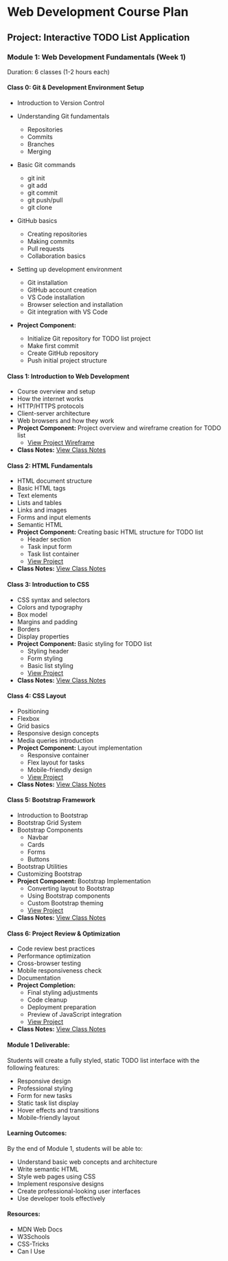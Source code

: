 # Web Development Course Plan
## Project: Interactive TODO List Application

### Module 1: Web Development Fundamentals (Week 1)
Duration: 6 classes (1-2 hours each)

#### Class 0: Git & Development Environment Setup
- Introduction to Version Control
- Understanding Git fundamentals
  - Repositories
  - Commits
  - Branches
  - Merging
  
- Basic Git commands
  - git init
  - git add
  - git commit
  - git push/pull
  - git clone
- GitHub basics
  - Creating repositories
  - Making commits
  - Pull requests
  - Collaboration basics
- Setting up development environment
  - Git installation
  - GitHub account creation
  - VS Code installation
  - Browser selection and installation
  - Git integration with VS Code
- **Project Component:** 
  - Initialize Git repository for TODO list project
  - Make first commit
  - Create GitHub repository
  - Push initial project structure

#### Class 1: Introduction to Web Development
- Course overview and setup
- How the internet works
- HTTP/HTTPS protocols
- Client-server architecture
- Web browsers and how they work
- **Project Component:** Project overview and wireframe creation for TODO list
  - [View Project Wireframe](Module1Components/class1_wireframe.html)
- **Class Notes:** [View Class Notes](Module1Classes/class1_notes.md)



#### Class 2: HTML Fundamentals
- HTML document structure
- Basic HTML tags
- Text elements
- Lists and tables
- Links and images
- Forms and input elements
- Semantic HTML
- **Project Component:** Creating basic HTML structure for TODO list
  - Header section
  - Task input form
  - Task list container
  - [View Project](Module1Components/class2_structure.html)
- **Class Notes:** [View Class Notes](Module1Classes/class2_notes.md)


#### Class 3: Introduction to CSS
- CSS syntax and selectors
- Colors and typography
- Box model
- Margins and padding
- Borders
- Display properties
- **Project Component:** Basic styling for TODO list
  - Styling header
  - Form styling
  - Basic list styling
  - [View Project](Module1Components/class3_basic_styling.html)
- **Class Notes:** [View Class Notes](Module1Classes/class3_notes.md)

#### Class 4: CSS Layout
- Positioning
- Flexbox
- Grid basics
- Responsive design concepts
- Media queries introduction
- **Project Component:** Layout implementation
  - Responsive container
  - Flex layout for tasks
  - Mobile-friendly design
  - [View Project](Module1Components/class4_layout.html)
- **Class Notes:** [View Class Notes](Module1Classes/class4_notes.md)


#### Class 5: Bootstrap Framework
- Introduction to Bootstrap
- Bootstrap Grid System
- Bootstrap Components
  - Navbar
  - Cards
  - Forms
  - Buttons
- Bootstrap Utilities
- Customizing Bootstrap
- **Project Component:** Bootstrap Implementation
  - Converting layout to Bootstrap
  - Using Bootstrap components
  - Custom Bootstrap theming
  - [View Project](Module1Components/class5_bootstrap.html)
- **Class Notes:** [View Class Notes](Module1Classes/class5_notes.md)


#### Class 6: Project Review & Optimization
- Code review best practices
- Performance optimization
- Cross-browser testing
- Mobile responsiveness check
- Documentation
- **Project Completion:**
  - Final styling adjustments
  - Code cleanup
  - Deployment preparation
  - Preview of JavaScript integration
  - [View Project](Module1Components/class6_final.html)
- **Class Notes:** [View Class Notes](Module1Classes/class6_notes.md)


#### Module 1 Deliverable:
Students will create a fully styled, static TODO list interface with the following features:
- Responsive design
- Professional styling
- Form for new tasks
- Static task list display
- Hover effects and transitions
- Mobile-friendly layout

#### Learning Outcomes:
By the end of Module 1, students will be able to:
- Understand basic web concepts and architecture
- Write semantic HTML
- Style web pages using CSS
- Implement responsive designs
- Create professional-looking user interfaces
- Use developer tools effectively

#### Resources:
- MDN Web Docs
- W3Schools
- CSS-Tricks
- Can I Use

